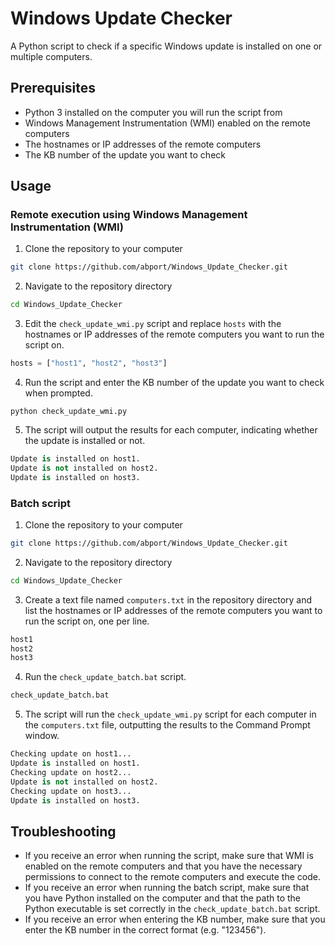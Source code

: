 # Windows Update Checker

A Python script to check if a specific Windows update is installed on one or multiple computers.


## Prerequisites

-   Python 3 installed on the computer you will run the script from
-   Windows Management Instrumentation (WMI) enabled on the remote computers
-   The hostnames or IP addresses of the remote computers
-   The KB number of the update you want to check

## Usage

### Remote execution using Windows Management Instrumentation (WMI)

1.  Clone the repository to your computer
```bash
git clone https://github.com/abport/Windows_Update_Checker.git
```
2.  Navigate to the repository directory
```bash
cd Windows_Update_Checker
```
3. Edit the `check_update_wmi.py` script and replace `hosts` with the hostnames or IP addresses of the remote computers you want to run the script on.
```python
hosts = ["host1", "host2", "host3"]
```
4.  Run the script and enter the KB number of the update you want to check when prompted.
```code
python check_update_wmi.py
```
5.  The script will output the results for each computer, indicating whether the update is installed or not.
```python
Update is installed on host1.
Update is not installed on host2.
Update is installed on host3.
```
### Batch script

1.  Clone the repository to your computer
```bash
git clone https://github.com/abport/Windows_Update_Checker.git
```
2.  Navigate to the repository directory
```bash
cd Windows_Update_Checker
```
3.  Create a text file named `computers.txt` in the repository directory and list the hostnames or IP addresses of the remote computers you want to run the script on, one per line.
```python
host1
host2
host3
```
4.  Run the `check_update_batch.bat` script.
```python
check_update_batch.bat
```
5.  The script will run the `check_update_wmi.py` script for each computer in the `computers.txt` file, outputting the results to the Command Prompt window.
```python
Checking update on host1...
Update is installed on host1.
Checking update on host2...
Update is not installed on host2.
Checking update on host3...
Update is installed on host3.
```
## Troubleshooting

-   If you receive an error when running the script, make sure that WMI is enabled on the remote computers and that you have the necessary permissions to connect to the remote computers and execute the code.
-   If you receive an error when running the batch script, make sure that you have Python installed on the computer and that the path to the Python executable is set correctly in the `check_update_batch.bat` script.
-   If you receive an error when entering the KB number, make sure that you enter the KB number in the correct format (e.g. "123456").
